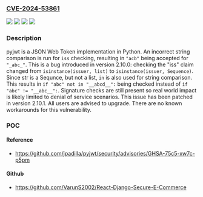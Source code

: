 ### [CVE-2024-53861](https://cve.mitre.org/cgi-bin/cvename.cgi?name=CVE-2024-53861)
![](https://img.shields.io/static/v1?label=Product&message=pyjwt&color=blue)
![](https://img.shields.io/static/v1?label=Version&message=%3D%202.10.0%20&color=brightgreen)
![](https://img.shields.io/static/v1?label=Version&message=2.10.0%20&color=brightgreen)
![](https://img.shields.io/static/v1?label=Vulnerability&message=CWE-697%3A%20Incorrect%20Comparison&color=brightgreen)

### Description

pyjwt is a JSON Web Token implementation in Python. An incorrect string comparison is run for `iss` checking, resulting in `"acb"` being accepted for `"_abc_"`. This is a bug introduced in version 2.10.0: checking the "iss" claim changed from `isinstance(issuer, list)` to `isinstance(issuer, Sequence)`. Since str is a Sequnce, but not a list, `in` is also used for string comparison. This results in `if "abc" not in "__abcd__":` being checked instead of `if "abc" != "__abc__":`. Signature checks are still present so real world impact is likely limited to denial of service scenarios. This issue has been patched in version 2.10.1. All users are advised to upgrade. There are no known workarounds for this vulnerability.

### POC

#### Reference
- https://github.com/jpadilla/pyjwt/security/advisories/GHSA-75c5-xw7c-p5pm

#### Github
- https://github.com/VarunS2002/React-Django-Secure-E-Commerce


